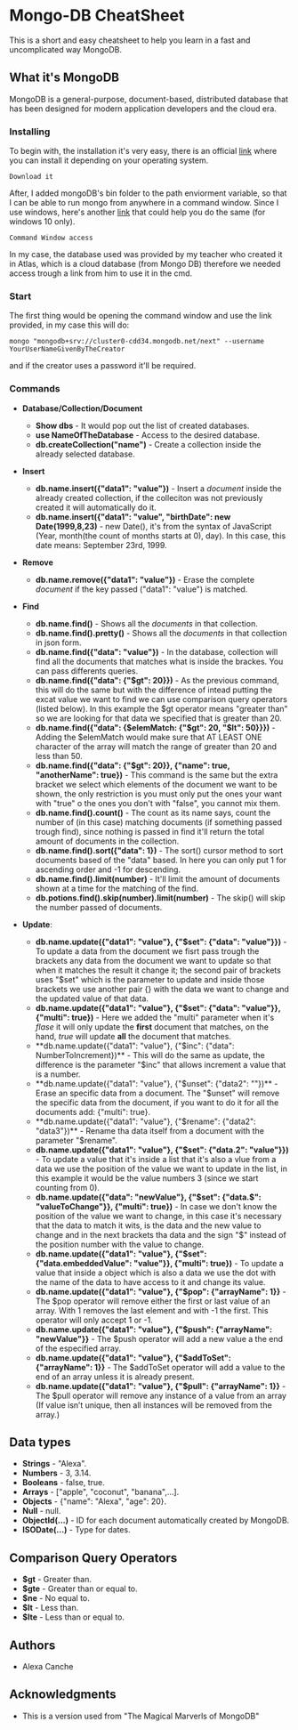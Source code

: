 # Mongo-DB CheatSheet

This is a short and easy cheatsheet to help you learn in a fast and uncomplicated way MongoDB.

## What it's MongoDB

MongoDB is a general-purpose, document-based, distributed database that has been designed for modern application developers and the cloud era.

### Installing

To begin with, the installation it's very easy, there is an official [link](https://docs.mongodb.com/manual/administration/install-community/) where you can install it depending on your operating system.

```
Download it
```

After, I added mongoDB's bin folder to the path enviorment variable, so that I can be able to run mongo from anywhere in a command window. Since I use windows, here's another [link](https://dangphongvanthanh.wordpress.com/2017/06/12/add-mongos-bin-folder-to-the-path-environment-variable/) that could help you do the same (for windows 10 only).

```
Command Window access
```

In my case, the database used was provided by my teacher who created it in Atlas, which is a cloud database (from Mongo DB) therefore we needed access trough a link from him to use it in the cmd.

### Start

The first thing would be opening the command window and use the link provided, in my case this will do: 

```
mongo "mongodb+srv://cluster0-cdd34.mongodb.net/next" --username YourUserNameGivenByTheCreator
```
and if the creator uses a password it'll be required. 

### Commands

* **Database/Collection/Document**
  * **Show dbs** - It would pop out the list of created databases.
  * **use NameOfTheDatabase** - Access to the desired database.
  * **db.createCollection("name")** - Create a collection inside the already selected database.
  
* **Insert**
  * **db.name.insert({"data1": "value"})** - Insert a *document* inside the already created collection, if the colleciton was not previously created it will automatically do it. 
  * **db.name.insert({"data1": "value", "birthDate": new Date(1999,8,23)** - new Date(), it's from the syntax of JavaScript (Year, month(the count of months starts at 0), day). In this case, this date means: September 23rd, 1999.
  
* **Remove**
  * **db.name.remove({"data1": "value"})** - Erase the complete *document* if the key passed ("data1": "value") is matched.
  
* **Find**
  * **db.name.find()** - Shows all the *documents* in that collection.
  * **db.name.find().pretty()** - Shows all the *documents* in that collection in json form.
  * **db.name.find({"data": "value"})** - In the database, collection will find all the documents that matches what is inside the brackes. You can pass differents queries.
  * **db.name.find({"data": {"$gt": 20}})** - As the previous command, this will do the same but with the difference of intead putting the excat value we want to find we can use comparison query operators (listed below). In this example the $gt operator means "greater than" so we are looking for that data we specified that is greater than 20. 
  * **db.name.find({"data": {$elemMatch: {"$gt": 20, "$lt": 50}}})** - Adding the $elemMatch would make sure that AT LEAST ONE character of the array will match the range of greater than 20 and less than 50.
  * **db.name.find({"data": {"$gt": 20}}, {"name": true, "anotherName": true})** - This command is the same but the extra bracket we select which elements of the document we want to be shown, the only restriction is you must only put the ones your want with "true" o the ones you don't with "false", you cannot mix them.
  * **db.name.find().count()** - The count as its name says, count the number of (in this case) matching documents (if something passed trough find), since nothing is passed in find it'll return the total amount of documents in the collection.
  * **db.name.find().sort({"data": 1})** - The sort() cursor method to sort documents based of the "data" based. In here you can only put 1 for ascending order and -1 for descending. 
  * **db.name.find().limit(number)** - It'll limit the amount of documents shown at a time for the matching of the find.
  * **db.potions.find().skip(number).limit(number)** - The skip() will skip the number passed of documents.
  
  
  
* **Update**:
  * **db.name.update({"data1": "value"}, {"$set": {"data": "value"}})** - To update a data from the document we fisrt pass trough the brackets any data from the document we want to update so that when it matches the result it change it; the second pair of brackets uses "$set" which is the parameter to update and inside those brackets we use another pair {} with the data we want to change and the updated value of that data.
  * **db.name.update({"data1": "value"}, {"$set": {"data": "value"}}, {"multi": true})** - Here we added the "multi" parameter when it's *flase* it will only update the **first** document that matches, on the hand, *true* will update **all** the document that matches.
  * **db.name.update({"data1": "value"}, {"$inc": {"data": NumberToIncrement})** - This will do the same as update, the difference is the parameter "$inc" that allows increment a value that is a number.
  * **db.name.update({"data1": "value"}, {"$unset": {"data2": ""})** - Erase an specific data from a document. The "$unset" will remove the specific data from the document, if you want to do it for all the documents add: {"multi": true}.
  * **db.name.update({"data1": "value"}, {"$rename": {"data2": "data3"})** - Rename tha data itself from a document with the parameter "$rename".
  * **db.name.update({"data1": "value"}, {"$set": {"data.2": "value"}})** - To update a value that it's inside a list that it's also a vlue from a data we use the position of the value we want to update in the list, in this example it would be the value numbers 3 (since we start counting from 0). 
  * **db.name.update({"data": "newValue"}, {"$set": {"data.$": "valueToChange"}}, {"multi": true})** - In case we don't know the position of the value we want to change, in this case it's necessary that the data to match it wits, is the data and the new value to change and in the next brackets tha data and the sign "$" instead of the position number with the value to change. 
  * **db.name.update({"data1": "value"}, {"$set": {"data.embeddedValue": "value"}}, {"multi": true})** - To update a value that inside a object which is also a data we use the dot with the name of the data to have access to it and change its value.
  * **db.name.update({"data1": "value"}, {"$pop": {"arrayName": 1}}** - The $pop operator will remove either the first or last value of an array. With 1 removes the last element and with -1 the first. This operator will only accept 1 or -1.
  * **db.name.update({"data1": "value"}, {"$push": {"arrayName": "newValue"}}** - The $push operator will add a new value a the end of the especified array.
  * **db.name.update({"data1": "value"}, {"$addToSet": {"arrayName": 1}}** - The $addToSet operator will add a value to the end of an array unless it is already present.
  * **db.name.update({"data1": "value"}, {"$pull": {"arrayName": 1}}** - The $pull operator will remove any instance of a value from an array (If value isn’t unique, then all instances will be removed from the array.)
  


## Data types 

* **Strings** - "Alexa".
* **Numbers** - 3, 3.14.
* **Booleans** - false, true.
* **Arrays** - ["apple", "coconut", "banana",...].
* **Objects** - {"name": "Alexa", "age": 20}.
* **Null** - null.
* **ObjectId(...)** - ID for each document automatically created by MongoDB.
* **ISODate(...)** - Type for dates.

## Comparison Query Operators

* **$gt** - Greater than.
* **$gte** - Greater than or equal to.
* **$ne** - No equal to.
* **$lt** - Less than.
* **$lte** - Less than or equal to.

## Authors

* Alexa Canche 

## Acknowledgments

* This is a version used from "The Magical Marverls of MongoDB"
